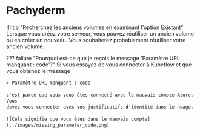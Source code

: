 # Pachyderm

<!-- prettier-ignore -->
!!! tip "Recherchez les anciens volumes en examinant l'option Existant"
    Lorsque vous créez votre serveur, vous pouvez réutiliser un ancien volume ou
    en créer un nouveau. Vous souhaiterez probablement réutiliser votre ancien
    volume.

<!-- prettier-ignore -->
??? failure "Pourquoi est-ce que je reçois le message 'Paramètre URL manquant : code'?"
    Si vous essayez de vous connecter à Kubeflow et que vous obtenez le message

    > Paramètre URL manquant : code

    c'est parce que vous vous êtes connecté avec le mauvais compte Azure. Vous
    devez vous connecter avec vos justificatifs d'identité dans le nuage.

    ![Cela signifie que vous êtes dans le mauvais compte](../images/missing_parameter_code.png)
